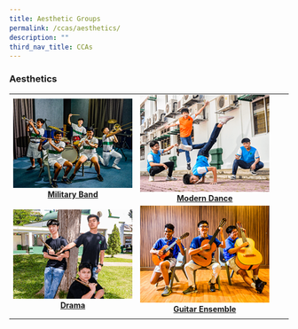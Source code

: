 ```yaml
---
title: Aesthetic Groups
permalink: /ccas/aesthetics/
description: ""
third_nav_title: CCAs
---
```

###  **Aesthetics**

|  |  |  |  |
|:---:|:---:|:---:|:---:|
|<a href="/cca/Aesthetics/military-band/"><img style="width:400px; aspect-ratio: 4/3" src="/images/2022_Migration/Military%20Band.jpg"></a>[**Military Band**](/cca/Aesthetics/military-band/) | <a href="/cca/Aesthetics/modern-dance/"><img style="width:400px; aspect-ratio: 4/3" src="/images/2022_Migration/dance.jpg"></a>[**Modern Dance**](/cca/Aesthetics/modern-dance/) |
|<a href="/cca/Aesthetics/drama/"><img style="width:400px; aspect-ratio: 4/3" src="/images/2022_Migration/drama.jpg"></a>[**Drama**](/cca/Aesthetics/drama/) | <a href="/cca/Aesthetics/guitar-ensemble/"><img style="width:400px; aspect-ratio: 4/3" src="/images/2022_Migration/Guitar%20Ensemble.jpg"></a>[**Guitar Ensemble**](/cca/Aesthetics/guitar-ensemble/) |
||||